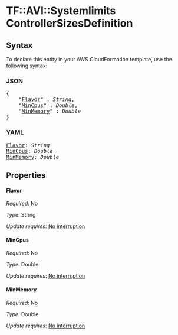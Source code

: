 # TF::AVI::Systemlimits ControllerSizesDefinition

## Syntax

To declare this entity in your AWS CloudFormation template, use the following syntax:

### JSON

<pre>
{
    "<a href="#flavor" title="Flavor">Flavor</a>" : <i>String</i>,
    "<a href="#mincpus" title="MinCpus">MinCpus</a>" : <i>Double</i>,
    "<a href="#minmemory" title="MinMemory">MinMemory</a>" : <i>Double</i>
}
</pre>

### YAML

<pre>
<a href="#flavor" title="Flavor">Flavor</a>: <i>String</i>
<a href="#mincpus" title="MinCpus">MinCpus</a>: <i>Double</i>
<a href="#minmemory" title="MinMemory">MinMemory</a>: <i>Double</i>
</pre>

## Properties

#### Flavor

_Required_: No

_Type_: String

_Update requires_: [No interruption](https://docs.aws.amazon.com/AWSCloudFormation/latest/UserGuide/using-cfn-updating-stacks-update-behaviors.html#update-no-interrupt)

#### MinCpus

_Required_: No

_Type_: Double

_Update requires_: [No interruption](https://docs.aws.amazon.com/AWSCloudFormation/latest/UserGuide/using-cfn-updating-stacks-update-behaviors.html#update-no-interrupt)

#### MinMemory

_Required_: No

_Type_: Double

_Update requires_: [No interruption](https://docs.aws.amazon.com/AWSCloudFormation/latest/UserGuide/using-cfn-updating-stacks-update-behaviors.html#update-no-interrupt)

